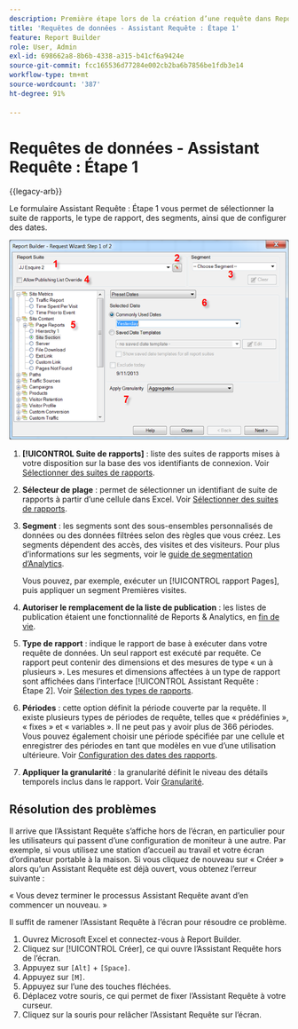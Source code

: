 ```yaml
---
description: Première étape lors de la création d’une requête dans Report Builder.
title: 'Requêtes de données - Assistant Requête : Étape 1'
feature: Report Builder
role: User, Admin
exl-id: 698662a8-8b6b-4338-a315-b41cf6a9424e
source-git-commit: fcc165536d77284e002cb2ba6b7856be1fdb3e14
workflow-type: tm+mt
source-wordcount: '387'
ht-degree: 91%

---
```


# Requêtes de données - Assistant Requête : Étape 1

{{legacy-arb}}

Le formulaire Assistant Requête : Étape 1 vous permet de sélectionner la suite de rapports, le type de rapport, des segments, ainsi que de configurer des dates.

![Capture d’écran affichant l’Assistant Requête : formulaire de l’étape 1.](assets/rw1_overview.png)

1. **[!UICONTROL Suite de rapports]** : liste des suites de rapports mises à votre disposition sur la base des vos identifiants de connexion. Voir [Sélectionner des suites de rapports](/help/analyze/legacy-report-builder/data-requests/selecting-report-suites/t-select-report-suites.md).

1. **Sélecteur de plage** : permet de sélectionner un identifiant de suite de rapports à partir d’une cellule dans Excel. Voir [Sélectionner des suites de rapports](/help/analyze/legacy-report-builder/data-requests/selecting-report-suites/t-select-report-suites.md).

1. **Segment** : les segments sont des sous-ensembles personnalisés de données ou des données filtrées selon des règles que vous créez. Les segments dépendent des accès, des visites et des visiteurs. Pour plus d’informations sur les segments, voir le [guide de segmentation d’Analytics](/help/components/segmentation/seg-home.md).

   Vous pouvez, par exemple, exécuter un [!UICONTROL rapport Pages], puis appliquer un segment Premières visites.

1. **Autoriser le remplacement de la liste de publication** : les listes de publication étaient une fonctionnalité de Reports &amp; Analytics, en [fin de vie](https://new.express.adobe.com/webpage/WFCyq7w8kijmB?).

1. **Type de rapport** : indique le rapport de base à exécuter dans votre requête de données. Un seul rapport est exécuté par requête. Ce rapport peut contenir des dimensions et des mesures de type « un à plusieurs ». Les mesures et dimensions affectées à un type de rapport sont affichées dans l’interface [!UICONTROL Assistant Requête : Étape 2]. Voir [Sélection des types de rapports](/help/analyze/legacy-report-builder/data-requests/c-report-types/select-report-types.md).

1. **Périodes** : cette option définit la période couverte par la requête. Il existe plusieurs types de périodes de requête, telles que « prédéfinies », « fixes » et « variables ». Il ne peut pas y avoir plus de 366 périodes. Vous pouvez également choisir une période spécifiée par une cellule et enregistrer des périodes en tant que modèles en vue d’une utilisation ultérieure.  Voir [Configuration des dates des rapports](/help/analyze/legacy-report-builder/data-requests/configuring-report-dates/custom-calendar.md).

1. **Appliquer la granularité** : la granularité définit le niveau des détails temporels inclus dans le rapport. Voir [Granularité](/help/analyze/legacy-report-builder/data-requests/configuring-report-dates/granularity.md).

## Résolution des problèmes

Il arrive que l’Assistant Requête s’affiche hors de l’écran, en particulier pour les utilisateurs qui passent d’une configuration de moniteur à une autre. Par exemple, si vous utilisez une station d’accueil au travail et votre écran d’ordinateur portable à la maison. Si vous cliquez de nouveau sur « Créer » alors qu’un Assistant Requête est déjà ouvert, vous obtenez l’erreur suivante :

« Vous devez terminer le processus Assistant Requête avant d’en commencer un nouveau. »

Il suffit de ramener l’Assistant Requête à l’écran pour résoudre ce problème.

1. Ouvrez Microsoft Excel et connectez-vous à Report Builder.
2. Cliquez sur [!UICONTROL Créer], ce qui ouvre l’Assistant Requête hors de l’écran.
3. Appuyez sur `[Alt]` + `[Space]`.
4. Appuyez sur `[M]`.
5. Appuyez sur l’une des touches fléchées.
6. Déplacez votre souris, ce qui permet de fixer l’Assistant Requête à votre curseur.
7. Cliquez sur la souris pour relâcher l’Assistant Requête sur l’écran.
